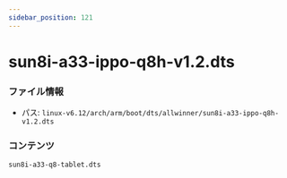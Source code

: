 ```yaml
---
sidebar_position: 121
---
```

# sun8i-a33-ippo-q8h-v1.2.dts

### ファイル情報

- パス: `linux-v6.12/arch/arm/boot/dts/allwinner/sun8i-a33-ippo-q8h-v1.2.dts`

### コンテンツ

```dts
sun8i-a33-q8-tablet.dts
```
